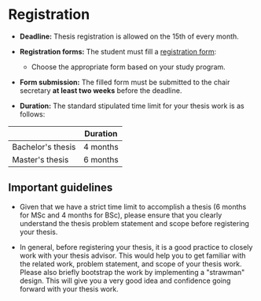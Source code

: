 # Registration

- **Deadline:** Thesis registration is allowed on the 15th of every month.

- **Registration forms:**  The student must fill a [registration form](https://www.in.tum.de/en/current-students/administrative-matters/thesis-guidelines-and-topics/): 

    - Choose the appropriate form based on your study program.

- **Form submission:** The filled form must be submitted to the chair secretary **at least two weeks** before the deadline. 

- **Duration:** The standard stipulated time limit for your thesis work is as follows:

|                    | Duration |
|-------------------|------------|
| Bachelor's thesis | 4 months  |
| Master's thesis   | 6 months |

## Important guidelines

- Given that we have a strict time limit to accomplish a thesis (6 months for MSc and 4 months for BSc), please ensure that you clearly understand the thesis problem statement and scope before registering your thesis.


- In general, before registering your thesis, it is a good practice to closely work with your thesis advisor. This would help you to get familiar with the related work, problem statement, and scope of your thesis work. Please also briefly bootstrap the work by implementing a "strawman" design. This will give you a very good idea and confidence going forward with your thesis work. 





 

